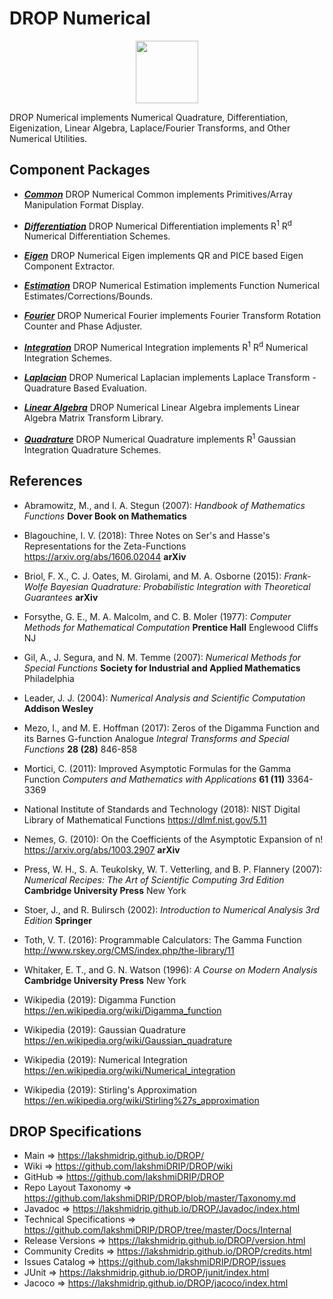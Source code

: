 # DROP Numerical

<p align="center"><img src="https://github.com/lakshmiDRIP/DROP/blob/master/DRIP_Logo.gif?raw=true" width="100"></p>

DROP Numerical implements Numerical Quadrature, Differentiation, Eigenization, Linear Algebra,
 Laplace/Fourier Transforms, and Other Numerical Utilities.


## Component Packages

 * [***Common***](https://github.com/lakshmiDRIP/DROP/tree/master/src/main/java/org/drip/numerical/common)
 DROP Numerical Common implements Primitives/Array Manipulation Format Display.

 * [***Differentiation***](https://github.com/lakshmiDRIP/DROP/tree/master/src/main/java/org/drip/numerical/differentiation)
 DROP Numerical Differentiation implements R<sup>1</sup> R<sup>d</sup> Numerical Differentiation Schemes.

 * [***Eigen***](https://github.com/lakshmiDRIP/DROP/tree/master/src/main/java/org/drip/numerical/eigen)
 DROP Numerical Eigen implements QR and PICE based Eigen Component Extractor.

 * [***Estimation***](https://github.com/lakshmiDRIP/DROP/tree/master/src/main/java/org/drip/numerical/estimation)
 DROP Numerical Estimation implements Function Numerical Estimates/Corrections/Bounds.

 * [***Fourier***](https://github.com/lakshmiDRIP/DROP/tree/master/src/main/java/org/drip/numerical/fourier)
 DROP Numerical Fourier implements Fourier Transform Rotation Counter and Phase Adjuster.

 * [***Integration***](https://github.com/lakshmiDRIP/DROP/tree/master/src/main/java/org/drip/numerical/integration)
 DROP Numerical Integration implements R<sup>1</sup> R<sup>d</sup> Numerical Integration Schemes.

 * [***Laplacian***](https://github.com/lakshmiDRIP/DROP/tree/master/src/main/java/org/drip/numerical/laplacian)
 DROP Numerical Laplacian implements Laplace Transform - Quadrature Based Evaluation.

 * [***Linear Algebra***](https://github.com/lakshmiDRIP/DROP/tree/master/src/main/java/org/drip/numerical/linearalgebra)
 DROP Numerical Linear Algebra implements Linear Algebra Matrix Transform Library.

 * [***Quadrature***](https://github.com/lakshmiDRIP/DROP/tree/master/src/main/java/org/drip/numerical/quadrature)
 DROP Numerical Quadrature implements R<sup>1</sup> Gaussian Integration Quadrature Schemes.


## References

 * Abramowitz, M., and I. A. Stegun (2007): <i>Handbook of Mathematics Functions</i> <b>Dover Book on Mathematics</b>

 * Blagouchine, I. V. (2018): Three Notes on Ser's and Hasse's Representations for the Zeta-Functions https://arxiv.org/abs/1606.02044 <b>arXiv</b>

 * Briol, F. X., C. J. Oates, M. Girolami, and M. A. Osborne (2015): <i>Frank-Wolfe Bayesian Quadrature: Probabilistic Integration with Theoretical Guarantees</i> <b>arXiv</b>

 * Forsythe, G. E., M. A. Malcolm, and C. B. Moler (1977): <i>Computer Methods for Mathematical Computation</i> <b>Prentice Hall</b> Englewood Cliffs NJ

 * Gil, A., J. Segura, and N. M. Temme (2007): <i>Numerical Methods for Special Functions</i> <b>Society for Industrial and Applied Mathematics</b> Philadelphia

 * Leader, J. J. (2004): <i>Numerical Analysis and Scientific Computation</i> <b>Addison Wesley</b>

 * Mezo, I., and M. E. Hoffman (2017): Zeros of the Digamma Function and its Barnes G-function Analogue <i>Integral Transforms and Special Functions</i> <b>28 (28)</b> 846-858

 * Mortici, C. (2011): Improved Asymptotic Formulas for the Gamma Function <i>Computers and Mathematics with Applications</i> <b>61 (11)</b> 3364-3369

 * National Institute of Standards and Technology (2018): NIST Digital Library of Mathematical Functions https://dlmf.nist.gov/5.11

 * Nemes, G. (2010): On the Coefficients of the Asymptotic Expansion of n! https://arxiv.org/abs/1003.2907 <b>arXiv</b>

 * Press, W. H., S. A. Teukolsky, W. T. Vetterling, and B. P. Flannery (2007): <i>Numerical Recipes: The Art of Scientific Computing 3rd Edition</i> <b>Cambridge University Press</b> New York

 * Stoer, J., and R. Bulirsch (2002): <i>Introduction to Numerical Analysis 3rd Edition</i> <b>Springer</b>

 * Toth, V. T. (2016): Programmable Calculators: The Gamma Function http://www.rskey.org/CMS/index.php/the-library/11

 * Whitaker, E. T., and G. N. Watson (1996): <i>A Course on Modern Analysis</i> <b>Cambridge University Press</b> New York

 * Wikipedia (2019): Digamma Function https://en.wikipedia.org/wiki/Digamma_function

 * Wikipedia (2019): Gaussian Quadrature https://en.wikipedia.org/wiki/Gaussian_quadrature

 * Wikipedia (2019): Numerical Integration https://en.wikipedia.org/wiki/Numerical_integration

 * Wikipedia (2019): Stirling's Approximation https://en.wikipedia.org/wiki/Stirling%27s_approximation


## DROP Specifications

 * Main                     => https://lakshmidrip.github.io/DROP/
 * Wiki                     => https://github.com/lakshmiDRIP/DROP/wiki
 * GitHub                   => https://github.com/lakshmiDRIP/DROP
 * Repo Layout Taxonomy     => https://github.com/lakshmiDRIP/DROP/blob/master/Taxonomy.md
 * Javadoc                  => https://lakshmidrip.github.io/DROP/Javadoc/index.html
 * Technical Specifications => https://github.com/lakshmiDRIP/DROP/tree/master/Docs/Internal
 * Release Versions         => https://lakshmidrip.github.io/DROP/version.html
 * Community Credits        => https://lakshmidrip.github.io/DROP/credits.html
 * Issues Catalog           => https://github.com/lakshmiDRIP/DROP/issues
 * JUnit                    => https://lakshmidrip.github.io/DROP/junit/index.html
 * Jacoco                   => https://lakshmidrip.github.io/DROP/jacoco/index.html
